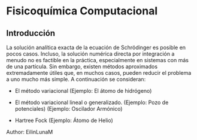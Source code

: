 # Fisicoquímica Computacional

## Introducción

La solución analítica exacta de la ecuación de Schrödinger es posible en pocos casos. Incluso, la solución numérica directa por integración a menudo no es factible en la práctica, especialmente en sistemas con más de una partícula. Sin embargo, existen métodos aproximados extremadamente útiles que, en muchos casos, pueden reducir el problema a uno mucho más simple. A continuación se consideran:

+ El método variacional
  (Ejemplo: El átomo de hidrógeno)

+ El método variacional lineal o generalizado.
  (Ejemplo: Pozo de potenciales)
  (Ejemplo: Oscilador Armónico)

+ Hartree Fock
  (Ejemplo: Átomo de Helio)

Author: EilinLunaM
